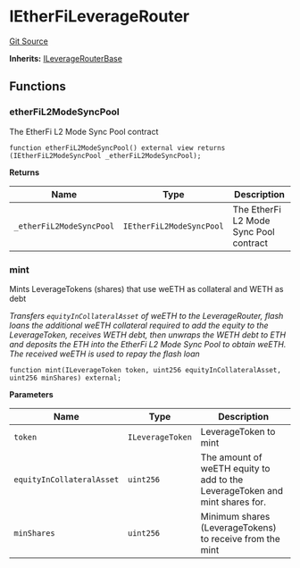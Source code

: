 # IEtherFiLeverageRouter
[Git Source](https://github.com/seamless-protocol/ilm-v2/blob/c66c8e188b984325bffdd199b88ca303e9f58b11/src/interfaces/periphery/IEtherFiLeverageRouter.sol)

**Inherits:**
[ILeverageRouterBase](/src/interfaces/periphery/ILeverageRouterBase.sol/interface.ILeverageRouterBase.md)


## Functions
### etherFiL2ModeSyncPool

The EtherFi L2 Mode Sync Pool contract


```solidity
function etherFiL2ModeSyncPool() external view returns (IEtherFiL2ModeSyncPool _etherFiL2ModeSyncPool);
```
**Returns**

|Name|Type|Description|
|----|----|-----------|
|`_etherFiL2ModeSyncPool`|`IEtherFiL2ModeSyncPool`|The EtherFi L2 Mode Sync Pool contract|


### mint

Mints LeverageTokens (shares) that use weETH as collateral and WETH as debt

*Transfers `equityInCollateralAsset` of weETH to the LeverageRouter, flash loans the additional weETH collateral
required to add the equity to the LeverageToken, receives WETH debt, then unwraps the WETH debt to ETH and deposits
the ETH into the EtherFi L2 Mode Sync Pool to obtain weETH. The received weETH is used to repay the flash loan*


```solidity
function mint(ILeverageToken token, uint256 equityInCollateralAsset, uint256 minShares) external;
```
**Parameters**

|Name|Type|Description|
|----|----|-----------|
|`token`|`ILeverageToken`|LeverageToken to mint|
|`equityInCollateralAsset`|`uint256`|The amount of weETH equity to add to the LeverageToken and mint shares for.|
|`minShares`|`uint256`|Minimum shares (LeverageTokens) to receive from the mint|


